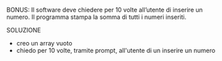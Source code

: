 BONUS:
Il software deve chiedere per 10 volte all’utente di inserire un numero.
Il programma stampa la somma di tutti i numeri inseriti.

SOLUZIONE
- creo un array vuoto
- chiedo per 10 volte, tramite prompt, all'utente di un inserire un numero